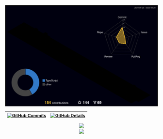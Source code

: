 

 <div align="center" >
  </div>
  <br />

  ![Status](./profile-3d-contrib/profile-night-rainbow.svg)

 | [![GitHub Commits](http://github-profile-summary-cards.vercel.app/api/cards/productive-time?username=murilo1of1&theme=dracula&utcOffset=-3)](https://github.com/vn7n24fzkq/github-profile-summary-cards) | [![GitHub Details](http://github-profile-summary-cards.vercel.app/api/cards/profile-details?username=murilo1of1&theme=dracula)](https://github.com/vn7n24fzkq/github-profile-summary-cards) |
 | ----------- | ----------- |

<div style="">

   <div align='center'>
<a height="150em" href="http://www.github.com/murilo1of1">
  <img src="https://github-readme-streak-stats.herokuapp.com/?user=murilo1of1&stroke=2ea043&background=171717&ring=3382ed&fire=3382ed&currStreakNum=0bd967&currStreakLabel=3382ed&sideNums=0bd967&sideLabels=3382ed&dates=0bd967&hide_border=true" /></a>
</div>

 </div>

  <div align="center" >
<a href="https://skillicons.dev"   >
  <img src="https://skillicons.dev/icons?i=git,javascript,typescript,react,c,cpp,java,python,css,html,next,tailwind,nodejs,express,docker,figma,github,jest,materialui,postgres,sqlite" />
</a>
  <br />

  </div>
